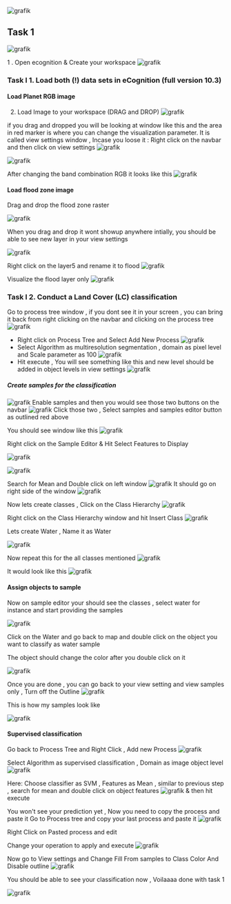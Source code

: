 ![grafik](https://github.com/user-attachments/assets/a101f08f-84c6-42f1-a895-66af1690f379)

## Task 1 

![grafik](https://github.com/user-attachments/assets/d7dd1e71-f1a0-4b2a-be92-a4a32d1ad4a8)


1 . Open ecognition & Create your workspace
![grafik](https://github.com/user-attachments/assets/29868c77-8d10-4082-bbbd-76bdb0e290d6)

### Task I 1. Load both (!) data sets in eCognition (full version 10.3)

#### Load Planet RGB image

2. Load Image to your workspace (DRAG and DROP)
![grafik](https://github.com/user-attachments/assets/370342b3-4478-41f0-8491-f9230003c919)

if you drag and dropped you will be looking at window like this and the area in red marker is where you can change the visualization parameter. It is called view settings window , Incase you loose it : Right click on the navbar and then click on view settings
![grafik](https://github.com/user-attachments/assets/285bf9be-27e1-4368-b0e0-df513f6d1dcf)

![grafik](https://github.com/user-attachments/assets/b8ec8b9b-6b48-4b7a-87b1-aa1ca0eb4141)

After changing the band combination RGB it looks like this 
![grafik](https://github.com/user-attachments/assets/30f7637e-1e1a-47a2-90f9-92b060b84d9b)

#### Load flood zone image 

Drag and drop the flood zone raster 

![grafik](https://github.com/user-attachments/assets/edf32b50-0a34-42d9-8c96-551d5d70e75a)

When you drag and drop it wont showup anywhere intially, you should be able to see new layer in your view settings 

![grafik](https://github.com/user-attachments/assets/2823779e-f093-48b7-a0e4-edc1edea8266)

Right click on the layer5 and rename it to flood
![grafik](https://github.com/user-attachments/assets/02857932-a48d-4a86-8cc0-a704df7fd25d)

Visualize the flood layer only 
![grafik](https://github.com/user-attachments/assets/7e8debd6-fa02-4cde-9622-7f52538b1a7e)

### Task I 2. Conduct a Land Cover (LC) classification 

Go to process tree window , if you dont see it in your screen , you can bring it back from right clicking on the navbar and clicking on the process tree 
![grafik](https://github.com/user-attachments/assets/a09c29ec-fbbc-43c2-97b1-9bbc1001eabc)

- Right click on Process Tree and Select Add New Process
  ![grafik](https://github.com/user-attachments/assets/4159f9ec-f3c0-4ae8-a1e6-56f4361b061e)
- Select Algorithm as multiresolution segmentation , domain as pixel level and Scale parameter as 100 
![grafik](https://github.com/user-attachments/assets/088d5547-f44a-4321-b8b4-6aae520110d6)
- Hit execute , You will see something like this and new level should be added in object levels in view settings
![grafik](https://github.com/user-attachments/assets/3513ff0f-ab2e-44dd-aa88-dfc6fc71f414)

##### Create samples for the classification 
![grafik](https://github.com/user-attachments/assets/75e14da2-48b3-4ba7-a946-bc3b465b5c2b)
Enable samples and then you would see those two buttons on the navbar 
![grafik](https://github.com/user-attachments/assets/397eafa9-2478-4e9b-8059-7441d22c1e93)
Click those two , Select samples and samples editor button as outlined red above 

You should see window like this 
![grafik](https://github.com/user-attachments/assets/3de1ffc3-9cd3-4895-8a2f-5fba460d0683)

Right click on the Sample Editor & Hit Select Features to Display 

![grafik](https://github.com/user-attachments/assets/f609bfba-b8e0-4ab8-adf9-12895cd355b1)

![grafik](https://github.com/user-attachments/assets/c1afdaf0-a4c1-40f9-9a70-35f4395526dc)

Search for Mean and Double click on left window 
![grafik](https://github.com/user-attachments/assets/aab4236a-7a21-4d93-a879-bc9a2ba8c87b)
It should go on right side of the window 
![grafik](https://github.com/user-attachments/assets/4506dfe7-9f6c-47cb-939c-a90e5d9306c0)

Now lets create classes , Click on the Class Hierarchy
![grafik](https://github.com/user-attachments/assets/6c876d75-d2bb-427d-9c9b-09bdaf5bc546)

Right click on the Class Hierarchy window and hit Insert Class 
![grafik](https://github.com/user-attachments/assets/bb80b954-53d4-43ab-98d3-eb3ab51cf5ab)

Lets create Water , Name it as Water 

![grafik](https://github.com/user-attachments/assets/aa313bcd-160d-4482-9494-0ce0ebef5fcd)

Now repeat this for the all classes mentioned 
![grafik](https://github.com/user-attachments/assets/1bd0d893-021f-4bc6-a130-5f581cae0431)

It would look like this 
![grafik](https://github.com/user-attachments/assets/aa2c67ed-a138-4cd4-a5ed-6f9f449b59ba)

#### Assign objects to sample 

Now on sample editor your should see the classes , select water for instance and start providing the samples 

![grafik](https://github.com/user-attachments/assets/32dccd0e-4514-47ce-b5c7-c1be2d6323fb)

Click on the Water and go back to map and double click on the object you want to classify as water sample 

The object should change the color after you double click on it 

![grafik](https://github.com/user-attachments/assets/4c831db2-4589-4227-b397-744ccff199bb)

Once you are done , you can go back to your view setting and view samples only , Turn off the Outline 
![grafik](https://github.com/user-attachments/assets/b86bfcf8-848c-461d-9182-c5ddb9627eca)

This is how my samples look like 

![grafik](https://github.com/user-attachments/assets/0f234b81-35af-4b9c-a64c-94cb6c1e6d57)

#### Supervised classification 

Go back to Process Tree and Right Click , Add new Process 
![grafik](https://github.com/user-attachments/assets/3d897c37-80a3-4f8d-aa21-1b1e05a792a3)

Select Algorithm as supervised classification , Domain as image object level 
![grafik](https://github.com/user-attachments/assets/13913739-ae52-480f-ab72-9fdd068f186d)

Here: Choose classifier as SVM , Features as Mean , similar to previous step , search for mean and double click on object features 
![grafik](https://github.com/user-attachments/assets/efc889be-2d10-47f7-8727-17857bffbfeb)
& then hit execute 

You won't see your prediction yet , Now you need to copy the process and paste it 
Go to Process tree and copy your last process and paste it 
![grafik](https://github.com/user-attachments/assets/fdb5bb34-95f8-49dc-bac4-207a9e6717b4)

Right Click on Pasted process and edit 

Change your operation to apply and execute 
![grafik](https://github.com/user-attachments/assets/58669ca3-7023-4569-8b8f-c3efda30477c)

Now go to View settings and Change Fill From samples to Class Color And Disable outline 
![grafik](https://github.com/user-attachments/assets/f12ab6b8-5afc-4dc4-acf8-2ecf7d9c34db)

You should be able to see your classification now , Voilaaaa done with task 1

![grafik](https://github.com/user-attachments/assets/cf584adb-9234-44ca-b125-1b11a3a3809d)


